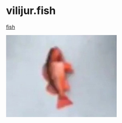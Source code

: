 # vilijur.fish
[fish](https://raw.githubusercontent.com/vilijur/vilijur.fish/refs/heads/main/fish.webp)

![](https://github.com/vilijur/vilijur.fish/blob/main/fish.webp?raw=true)
